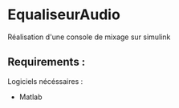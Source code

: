 # EqualiseurAudio

Réalisation d'une console de mixage sur simulink

## Requirements :
Logiciels nécéssaires : 
- Matlab
